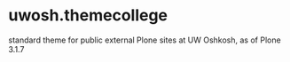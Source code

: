 uwosh.themecollege
==================

standard theme for public external Plone sites at UW Oshkosh, as of Plone 3.1.7
